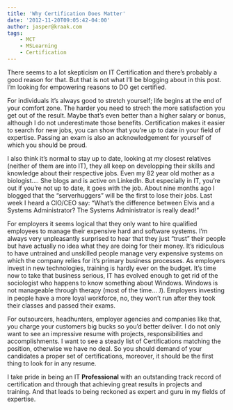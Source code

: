 ```yaml
---
title: 'Why Certification Does Matter'
date: '2012-11-20T09:05:42-04:00'
author: jasper@kraak.com
tags:
    - MCT
    - MSLearning
    - Certification
---
```


There seems to a lot skepticism on IT Certification and there’s probably a good reason for that. But that is not what I’ll be blogging about in this post. I’m looking for empowering reasons to DO get certified.

For individuals it’s always good to stretch yourself; life begins at the end of your comfort zone. The harder you need to strech the more satisfaction you get out of the result. Maybe that’s even better than a higher salary or bonus, although I do not underestimate those benefits. Certification makes it easier to search for new jobs, you can show that you’re up to date in your field of expertise. Passing an exam is also an acknowledgement for yourself of which you should be proud.

I also think it’s normal to stay up to date, looking at my closest relatives (neither of them are into IT), they all keep on developping their skills and knowledge about their respective jobs. Even my 82 year old mother as a biologist…. She blogs and is active on LinkedIn. But especially in IT, you’re out if you’re not up to date, it goes with the job. About nine months ago I blogged that the “serverhuggers” will be the first to lose their jobs. Last week I heard a CIO/CEO say: “What’s the difference between Elvis and a Systems Administrator? The Systems Administrator is really dead!”

For employers it seems logical that they only want to hire qualified employees to manage their expensive hard and software systems. I’m always very unpleasantly surprised to hear that they just “trust” their people but have actually no idea what they are doing for their money. It’s ridiculous to have untrained and unskilled people manage very expensive systems on which the company relies for it’s primary business processes. As employers invest in new technologies, training is hardly ever on the budget. It’s time now to take that business serious, IT has evolved enough to get rid of the sociologist who happens to know something about Windows. Windows is not manageable through therapy (most of the time… <span style="font-family:Wingdings">J</span>). Employers investing in people have a more loyal workforce, no, they won’t run after they took their classes and passed their exams.

For outsourcers, headhunters, employer agencies and companies like that, you charge your customers big bucks so you’d better deliver. I do not only want to see an impressive resume with projects, responsibilities and accomplishments. I want to see a steady list of Certifications matching the position, otherwise we have no deal. So you should demand of your candidates a proper set of certifications, moreover, it should be the first thing to look for in any resume.

I take pride in being an IT **Professional** with an outstanding track record of certification and through that achieving great results in projects and training. And that leads to being reckoned as expert and guru in my fields of expertise.
